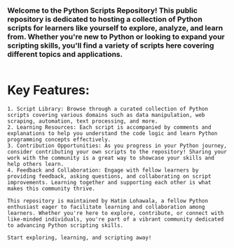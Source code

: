 ### Welcome to the Python Scripts Repository! This public repository is dedicated to hosting a collection of Python scripts for learners like yourself to explore, analyze, and learn from. Whether you're new to Python or looking to expand your scripting skills, you'll find a variety of scripts here covering different topics and applications.
```
```
# Key Features:
```
1. Script Library: Browse through a curated collection of Python scripts covering various domains such as data manipulation, web scraping, automation, text processing, and more.
2. Learning Resources: Each script is accompanied by comments and explanations to help you understand the code logic and learn Python programming concepts effectively.
3. Contribution Opportunities: As you progress in your Python journey, consider contributing your own scripts to the repository! Sharing your work with the community is a great way to showcase your skills and help others learn.
4. Feedback and Collaboration: Engage with fellow learners by providing feedback, asking questions, and collaborating on script improvements. Learning together and supporting each other is what makes this community thrive.
```
```
This repository is maintained by Hatim Lohawala, a fellow Python enthusiast eager to facilitate learning and collaboration among learners. Whether you're here to explore, contribute, or connect with like-minded individuals, you're part of a vibrant community dedicated to advancing Python scripting skills.
```
```
Start exploring, learning, and scripting away!
```
